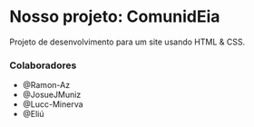 # Nosso projeto: ComunidEia

Projeto de desenvolvimento para um site usando HTML & CSS.

### Colaboradores

- @Ramon-Az
- @JosueJMuniz
- @Lucc-Minerva 
- @Eliú
